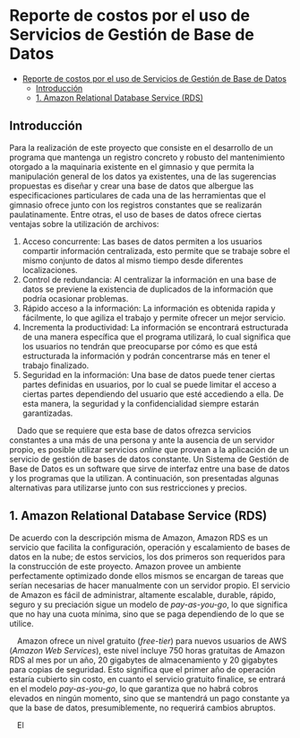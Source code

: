 # Reporte de costos por el uso de Servicios de Gestión de Base de Datos

- [Reporte de costos por el uso de Servicios de Gestión de Base de Datos](#reporte-de-costos-por-el-uso-de-servicios-de-gesti%c3%b3n-de-base-de-datos)
  - [Introducción <a name="intro"></a>](#introducci%c3%b3n-a-name%22intro%22a)
  - [1. Amazon Relational Database Service (RDS)](#1-amazon-relational-database-service-rds)



## Introducción <a name="intro"></a>

Para la realización de este proyecto que consiste en el desarrollo de un programa que mantenga un registro concreto y robusto del mantenimiento otorgado a la maquinaria existente en el gimnasio y que permita la manipulación general de los datos ya existentes, una de las sugerencias propuestas es diseñar y crear una base de datos que albergue las especificaciones particulares de cada una de las herramientas que el gimnasio ofrece junto con los registros constantes que se realizarán paulatinamente. Entre otras, el uso de bases de datos ofrece ciertas ventajas sobre la utilización de archivos:

1. Acceso concurrente: Las bases de datos permiten a los usuarios compartir información centralizada, esto permite que se trabaje sobre el mismo conjunto de datos al mismo tiempo desde diferentes localizaciones.
2. Control de redundancia: Al centralizar la información en una base de datos se previene la existencia de duplicados de la información que podría ocasionar problemas.
3. Rápido acceso a la información: La información es obtenida rapida y fácilmente, lo que agiliza el trabajo y permite ofrecer un mejor servicio.
4. Incrementa la productividad: La información se encontrará estructurada de una manera específica que el programa utilizará, lo cual significa que los usuarios no tendrán que preocuparse por cómo es que está estructurada la información y podrán concentrarse más en tener el trabajo finalizado.
5. Seguridad en la información: Una base de datos puede tener ciertas partes definidas en usuarios, por lo cual se puede limitar el acceso a ciertas partes dependiendo del usuario que esté accediendo a ella. De esta manera, la seguridad y la confidencialidad siempre estarán garantizadas.

&ensp;&ensp;Dado que se requiere que esta base de datos ofrezca servicios constantes a una más de una persona y ante la ausencia de un servidor propio, es posible utilizar servicios *online* que provean a la aplicación de un servicio de gestión de bases de datos constante. Un Sistema de Gestión de Base de Datos es un software que sirve de interfaz entre una base de datos y los programas que la utilizan. A continuación, son presentadas algunas alternativas para utilizarse junto con sus restricciones y precios.


## 1. Amazon Relational Database Service (RDS)

De acuerdo con la descripción misma de Amazon, Amazon RDS es un servicio que facilita la configuración, operación y escalamiento de bases de datos en la nube; de estos servicios, los dos primeros son requeridos para la construcción de este proyecto. Amazon provee un ambiente perfectamente optimizado donde ellos mismos se encargan de tareas que serían necesarias de hacer manualmente con un servidor propio. El servicio de Amazon es fácil de administrar, altamente escalable, durable, rápido, seguro y su preciación sigue un modelo de *pay-as-you-go*, lo que significa que no hay una cuota mínima, sino que se paga dependiendo de lo que se utilice.

&ensp;&ensp;Amazon ofrece un nivel gratuito (*free-tier*) para nuevos usuarios de AWS (*Amazon Web Services*), este nivel incluye 750 horas gratuitas de Amazon RDS al mes por un año, 20 gigabytes de almacenamiento y 20 gigabytes para copias de seguridad. Esto significa que el primer año de operación estaría cubierto sin costo, en cuanto el servicio gratuito finalice, se entrará en el modelo *pay-as-you-go*, lo que garantiza que no habrá cobros elevados en ningún momento, sino que se mantendrá un pago constante ya que la base de datos, presumiblemente, no requerirá cambios abruptos.

&ensp;&ensp;El 